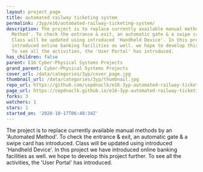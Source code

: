 ```yaml
---
layout: project_page
title: automated railway ticketing system
permalink: /3yp/e16/automated-railway-ticketing-system/
description: The project is to replace currently available manual methods by an 'Automated
  Method'. To check the entrance & exit, an automatic gate & a swipe card has introduced.
  Class will be updated using introduced 'Handheld Device'. In this project we have
  introduced online banking facilities as well. we hope to develop this project further.
  To see all the activities, the 'User Portal' has introduced.
has_children: false
parent: E16 Cyber-Physical Systems Projects
grand_parent: Cyber-Physical Systems Projects
cover_url: /data/categories/3yp/cover_page.jpg
thumbnail_url: /data/categories/3yp/thumbnail.jpg
repo_url: https://github.com/cepdnaclk/e16-3yp-automated-railway-ticketing-system
page_url: https://cepdnaclk.github.io/e16-3yp-automated-railway-ticketing-system
forks: 3
watchers: 1
stars: 1
started_on: '2020-10-17T06:48:34Z'
---
```


The project is to replace currently available manual methods by an 'Automated Method'. To check the entrance & exit, an automatic gate & a swipe card has introduced. Class will be updated using introduced 'Handheld Device'. In this project we have introduced online banking facilities as well. we hope to develop this project further. To see all the activities, the 'User Portal' has introduced.